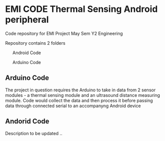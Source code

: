 # EMI CODE Thermal Sensing Android peripheral
 Code repository for EMI Project May Sem Y2 Engineering<br>

Repository contains 2 folders
<ol>Android Code</ol>
<ol>Arduino Code</ol>

## Arduino Code
The project in question requires the Arduino to take in data from 2 sensor modules - a thermal sensing module and an ultrasound distance measuring module. Code would collect the data and then process it before passing data through connected serial to an accompanyng Android device <br>

## Andorid Code
Description to be updated .. 
